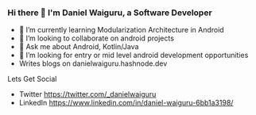 ### Hi there 👋 I'm Daniel Waiguru, a Software Developer 

- 🌱 I’m currently learning Modularization Architecture in Android
- 👯 I’m looking to collaborate on android projects
- 💬 Ask me about Android, Kotlin/Java
- 🤔 I’m looking for entry or mid level android development opportunities
- Writes blogs on danielwaiguru.hashnode.dev


Lets Get Social
- Twitter https://twitter.com/_danielwaiguru
- LinkedIn https://www.linkedin.com/in/daniel-waiguru-6bb1a3198/
<!--
**DanielWaiguru91/DanielWaiguru91** is a ✨ _special_ ✨ repository because its `README.md` (this file) appears on your GitHub profile.

Here are some ideas to get you started:

- 🔭 I’m currently working on ...
- 🌱 I’m currently learning Mudularization Architecture in Android
- 👯 I’m looking to collaborate on android 
- 🤔 I’m looking for help with ...
- 💬 Ask me about ...
- 📫 How to reach me: ...
- 😄 Pronouns: ...
- ⚡ Fun fact: ...
![Visitor Count](https://profile-counter.glitch.me/DanielWaiguru91/count.svg)
-->
